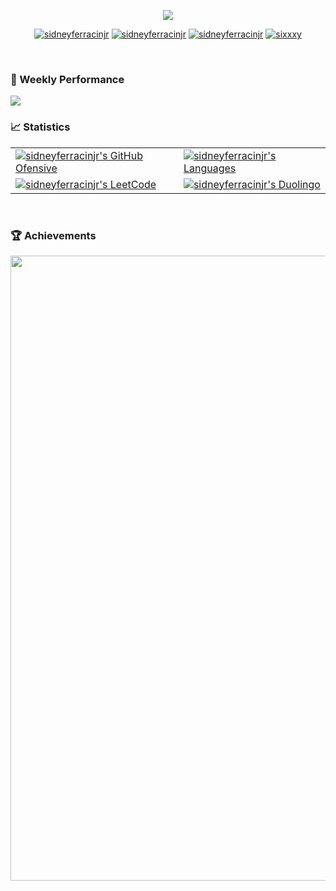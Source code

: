 <!-- Desenvolvido por: Sidney Ferracin Jr. (https://github.com/sidneyferracinjr) -->
<div>
  <p align="center">
    <a href="https://skillicons.dev"> 
      <img src="https://skillicons.dev/icons?i=html,css,js,ts,react,py,django,java,spring,mysql&theme=light" />
      <!-- <img src="https://skillicons.dev/icons?i=html,css,js,angular,react,py,django,java,spring,kotlin,swift,mysql,mongodb,kafka&theme=light" -- Um dia... /> -->
    </a>
  </p>
  <p align="center">
    <a href="https://www.linkedin.com/in/sidneyferracinjr/"><img src="https://img.shields.io/badge/LinkedIn-0077B5?style=for-the-badge&logo=linkedin&logoColor=white" alt="sidneyferracinjr"></a>
    <a href="mailto:sidneyferracinjr+githubreadme@gmail.com"><img src="https://img.shields.io/badge/Gmail-D14836?style=for-the-badge&logo=gmail&logoColor=white" alt="sidneyferracinjr"></a>
    <a href="https://dev.to/sidneyferracinjr"><img src="https://img.shields.io/badge/dev.to-0A0A0A?style=for-the-badge&logo=dev.to&logoColor=white" alt="sidneyferracinjr"></a>
    <a href="https://discordapp.com/users/365613069554024451"><img src="https://img.shields.io/badge/Discord-7289DA?style=for-the-badge&logo=discord&logoColor=white" alt="sixxxy" ></a>
  </p>
</div>

<br>

### 🚀 Weekly Performance
<div align="center> 

  [![](https://github-readme-activity-graph.vercel.app/graph?username=sidneyferracinjr&hide_title=true&hide_border=true&theme=github-compact&color=E6EDF3&line=29903B&point=E6EDF3&grid=false&days=7&area=true&area_color=29903B)]()

</div>

### 📈 Statistics
<div>
  <table style="border-collapse: collapse; width: 100%; border: none;">
    <tr>
      <td style="border: none;">
        <a href="https://github.com/sidneyferracinjr">
          <img src="https://github-readme-streak-stats.herokuapp.com/?user=sidneyferracinjr&theme=dark&hide_border=true&background=101010&card_width=500&card_height=200" alt="sidneyferracinjr's GitHub Ofensive" />
        </a>
      </td>
      <td style="border: none;">
        <a href="https://linkedin.com/in/sidneyferracinjr">
          <img src="https://github-readme-stats.vercel.app/api/top-langs/?username=sidneyferracinjr&theme=dark&show_icons=true&hide_border=true&layout=compact&bg_color=101010&card_width=425&card_height=200" alt="sidneyferracinjr's Languages" />
        </a>
      </td>
    </tr>
    <tr>
      <td style="border: none;">
        <a href="https://leetcode.com/sidneyferracinjr/">
          <img src="https://leetcard.jacoblin.cool/sidneyferracinjr?font=Open_Sans&border=0&width=500&height=200" alt="sidneyferracinjr's LeetCode" />
        </a>
      </td>
      <td style="border: none;">  
        <a href="https://www.duolingo.com/profile/sidneyferracinjr?via=share_profile_link ">
          <img src="https://duolingo-stats-card.vercel.app/api?username=sidneyferracinjr&sort=xp&width=500&height=200" alt="sidneyferracinjr's Duolingo" />
        </a>
      </td>
    </tr>
  </table>
</div>

<br>

### 🏆 Achievements
<div>
  <p align="center">
    <a href="https://github.com/ryo-ma/github-profile-trophy" title="repositório de troféus">
      <img width="1000" src="https://github-profile-trophy.vercel.app/?username=sidneyferracinjr&column=8&theme=darkhub&no-frame=true&no-bg=true"/>
    </a>
  </p>
</div>
